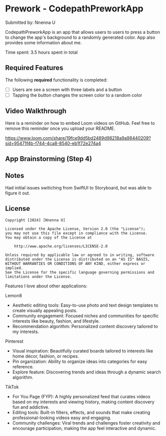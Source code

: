# Prework - CodepathPreworkApp

Submitted by: Nnenna U

CodepathPreworkApp is an app that allows users to users to press a button to change the app's background to a randomly generated color. App also provides some information about me. 

Time spent: 3.5 hours spent in total

## Required Features

The following **required** functionality is completed:

- [ ] Users are see a screen with three labels and a button
- [ ] Tapping the button changes the screen color to a random color
 
## Video Walkthrough

Here is a reminder on how to embed Loom videos on GitHub. Feel free to remove this reminder once you upload your README. 

https://www.loom.com/share/19fce9dd5bd2489d98218a9a98440209?sid=95471f4b-f744-4ca8-8540-eb1f72e274a4

## App Brainstorming (Step 4)

## Notes

Had initial issues switiching from SwiftUI to Storyboard, but was able to figure it out. 
## License

    Copyright [2024] [Nnenna U]

    Licensed under the Apache License, Version 2.0 (the "License");
    you may not use this file except in compliance with the License.
    You may obtain a copy of the License at

        http://www.apache.org/licenses/LICENSE-2.0

    Unless required by applicable law or agreed to in writing, software
    distributed under the License is distributed on an "AS IS" BASIS,
    WITHOUT WARRANTIES OR CONDITIONS OF ANY KIND, either express or implied.
    See the License for the specific language governing permissions and
    limitations under the License.


Features I love about other applications:

Lemon8
- Aesthetic editing tools: Easy-to-use photo and text design templates to create visually appealing posts.
- Community engagement: Focused niches and communities for specific interests like beauty, fashion, and lifestyle.
- Recommendation algorithm: Personalized content discovery tailored to my interests.

Pinterest
- Visual inspiration: Beautifully curated boards tailored to interests like home décor, fashion, or recipes.
- Pin organization: Ability to organize ideas into categories for easy reference.
- Explore feature: Discovering trends and ideas through a dynamic search algorithm.

TikTok
- For You Page (FYP): A highly personalized feed that curates videos based on my interests and viewing history, making content discovery fun and addictive.
- Editing tools: Built-in filters, effects, and sounds that make creating professional-looking videos easy and engaging.
- Community challenges: Viral trends and challenges foster creativity and encourage participation, making the app feel interactive and dynamic.

